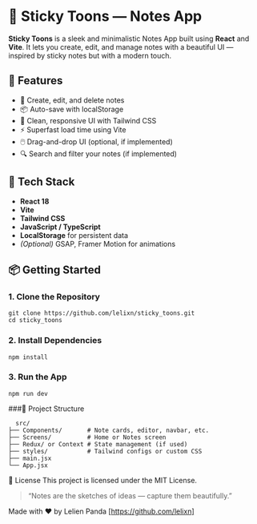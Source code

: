 # 📝 Sticky Toons — Notes App

**Sticky Toons** is a sleek and minimalistic Notes App built using **React** and **Vite**. It lets you create, edit, and manage notes with a beautiful UI — inspired by sticky notes but with a modern touch.



## 🚀 Features

- 🧠 Create, edit, and delete notes
- 📦 Auto-save with localStorage
- 🎨 Clean, responsive UI with Tailwind CSS
- ⚡ Superfast load time using Vite
- 🖱️ Drag-and-drop UI (optional, if implemented)
- 🔍 Search and filter your notes (if implemented)

## 🧰 Tech Stack

- **React 18**
- **Vite**
- **Tailwind CSS**
- **JavaScript / TypeScript**
- **LocalStorage** for persistent data
- *(Optional)* GSAP, Framer Motion for animations

## 📦 Getting Started

### 1. Clone the Repository

   ```
   git clone https://github.com/lelixn/sticky_toons.git
   cd sticky_toons
   ```
### 2. Install Dependencies
   ```
   npm install
   ```
### 3. Run the App
   ```
   npm run dev
   ```

###📁 Project Structure
   ```
     src/
   ├── Components/       # Note cards, editor, navbar, etc.
   ├── Screens/          # Home or Notes screen
   ├── Redux/ or Context # State management (if used)
   ├── styles/           # Tailwind configs or custom CSS
   ├── main.jsx
   └── App.jsx
   ```

📜 License
This project is licensed under the MIT License.
> “Notes are the sketches of ideas — capture them beautifully.”

Made with ❤️ by Lelien Panda [https://github.com/lelixn]
